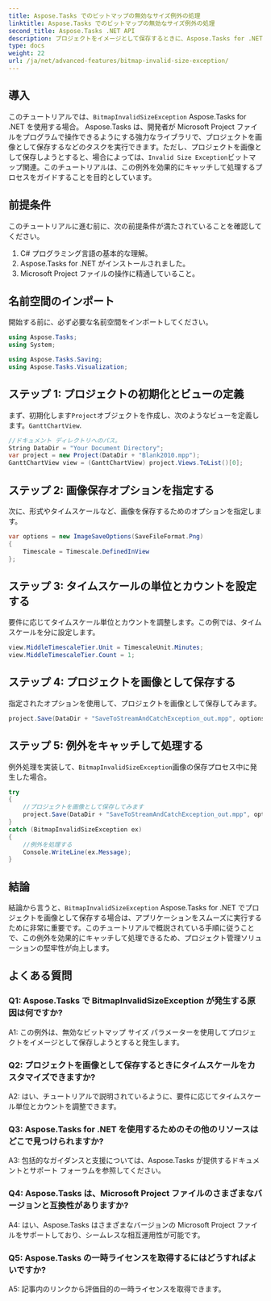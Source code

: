 ```yaml
---
title: Aspose.Tasks でのビットマップの無効なサイズ例外の処理
linktitle: Aspose.Tasks でのビットマップの無効なサイズ例外の処理
second_title: Aspose.Tasks .NET API
description: プロジェクトをイメージとして保存するときに、Aspose.Tasks for .NET で BitmapInvalidSizeException を処理する方法を学習します。ステップバイステップのガイダンスを備えた包括的なチュートリアル。
type: docs
weight: 22
url: /ja/net/advanced-features/bitmap-invalid-size-exception/
---
```

## 導入

このチュートリアルでは、`BitmapInvalidSizeException` Aspose.Tasks for .NET を使用する場合。 Aspose.Tasks は、開発者が Microsoft Project ファイルをプログラムで操作できるようにする強力なライブラリで、プロジェクトを画像として保存するなどのタスクを実行できます。ただし、プロジェクトを画像として保存しようとすると、場合によっては、`Invalid Size Exception`ビットマップ関連。このチュートリアルは、この例外を効果的にキャッチして処理するプロセスをガイドすることを目的としています。

## 前提条件

このチュートリアルに進む前に、次の前提条件が満たされていることを確認してください。
1. C# プログラミング言語の基本的な理解。
2. Aspose.Tasks for .NET がインストールされました。
3. Microsoft Project ファイルの操作に精通していること。

## 名前空間のインポート

開始する前に、必ず必要な名前空間をインポートしてください。
```csharp
using Aspose.Tasks;
using System;

using Aspose.Tasks.Saving;
using Aspose.Tasks.Visualization;

```

## ステップ 1: プロジェクトの初期化とビューの定義

まず、初期化します`Project`オブジェクトを作成し、次のようなビューを定義します。`GanttChartView`.

```csharp
//ドキュメント ディレクトリへのパス。
String DataDir = "Your Document Directory";
var project = new Project(DataDir + "Blank2010.mpp");
GanttChartView view = (GanttChartView) project.Views.ToList()[0];
```

## ステップ 2: 画像保存オプションを指定する

次に、形式やタイムスケールなど、画像を保存するためのオプションを指定します。

```csharp
var options = new ImageSaveOptions(SaveFileFormat.Png)
{
    Timescale = Timescale.DefinedInView
};
```

## ステップ 3: タイムスケールの単位とカウントを設定する

要件に応じてタイムスケール単位とカウントを調整します。この例では、タイムスケールを分に設定します。

```csharp
view.MiddleTimescaleTier.Unit = TimescaleUnit.Minutes;
view.MiddleTimescaleTier.Count = 1;
```

## ステップ 4: プロジェクトを画像として保存する

指定されたオプションを使用して、プロジェクトを画像として保存してみます。

```csharp
project.Save(DataDir + "SaveToStreamAndCatchException_out.mpp", options);
```

## ステップ 5: 例外をキャッチして処理する

例外処理を実装して、`BitmapInvalidSizeException`画像の保存プロセス中に発生した場合。

```csharp
try
{
    //プロジェクトを画像として保存してみます
    project.Save(DataDir + "SaveToStreamAndCatchException_out.mpp", options);
}
catch (BitmapInvalidSizeException ex)
{
    //例外を処理する
    Console.WriteLine(ex.Message);
}
```

## 結論

結論から言うと、`BitmapInvalidSizeException` Aspose.Tasks for .NET でプロジェクトを画像として保存する場合は、アプリケーションをスムーズに実行するために非常に重要です。このチュートリアルで概説されている手順に従うことで、この例外を効果的にキャッチして処理できるため、プロジェクト管理ソリューションの堅牢性が向上します。

## よくある質問

### Q1: Aspose.Tasks で BitmapInvalidSizeException が発生する原因は何ですか?

A1: この例外は、無効なビットマップ サイズ パラメーターを使用してプロジェクトをイメージとして保存しようとすると発生します。

### Q2: プロジェクトを画像として保存するときにタイムスケールをカスタマイズできますか?

A2: はい、チュートリアルで説明されているように、要件に応じてタイムスケール単位とカウントを調整できます。

### Q3: Aspose.Tasks for .NET を使用するためのその他のリソースはどこで見つけられますか?

A3: 包括的なガイダンスと支援については、Aspose.Tasks が提供するドキュメントとサポート フォーラムを参照してください。

### Q4: Aspose.Tasks は、Microsoft Project ファイルのさまざまなバージョンと互換性がありますか?

A4: はい、Aspose.Tasks はさまざまなバージョンの Microsoft Project ファイルをサポートしており、シームレスな相互運用性が可能です。

### Q5: Aspose.Tasks の一時ライセンスを取得するにはどうすればよいですか?

A5: 記事内のリンクから評価目的の一時ライセンスを取得できます。